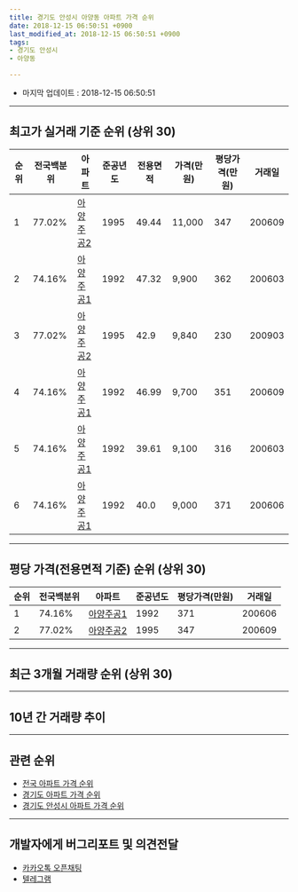 ```yaml
---
title: 경기도 안성시 아양동 아파트 가격 순위
date: 2018-12-15 06:50:51 +0900
last_modified_at: 2018-12-15 06:50:51 +0900
tags:
- 경기도 안성시
- 아양동

---
```


* 마지막 업데이트 : 2018-12-15 06:50:51

---

## 최고가 실거래 기준 순위 (상위 30)


|순위|전국백분위|아파트|준공년도|전용면적|가격(만원)|평당가격(만원)|거래일|
|---|---|---|---|---|---|---|---|
|1|77.02%|[아양주공2](https://search.naver.com/search.naver?query=%EA%B2%BD%EA%B8%B0%EB%8F%84+%EC%95%88%EC%84%B1%EC%8B%9C+%EC%95%84%EC%96%91%EB%8F%99+%EC%95%84%EC%96%91%EC%A3%BC%EA%B3%B52)|1995|49.44|11,000|347|200609|
|2|74.16%|[아양주공1](https://search.naver.com/search.naver?query=%EA%B2%BD%EA%B8%B0%EB%8F%84+%EC%95%88%EC%84%B1%EC%8B%9C+%EC%95%84%EC%96%91%EB%8F%99+%EC%95%84%EC%96%91%EC%A3%BC%EA%B3%B51)|1992|47.32|9,900|362|200603|
|3|77.02%|[아양주공2](https://search.naver.com/search.naver?query=%EA%B2%BD%EA%B8%B0%EB%8F%84+%EC%95%88%EC%84%B1%EC%8B%9C+%EC%95%84%EC%96%91%EB%8F%99+%EC%95%84%EC%96%91%EC%A3%BC%EA%B3%B52)|1995|42.9|9,840|230|200903|
|4|74.16%|[아양주공1](https://search.naver.com/search.naver?query=%EA%B2%BD%EA%B8%B0%EB%8F%84+%EC%95%88%EC%84%B1%EC%8B%9C+%EC%95%84%EC%96%91%EB%8F%99+%EC%95%84%EC%96%91%EC%A3%BC%EA%B3%B51)|1992|46.99|9,700|351|200609|
|5|74.16%|[아양주공1](https://search.naver.com/search.naver?query=%EA%B2%BD%EA%B8%B0%EB%8F%84+%EC%95%88%EC%84%B1%EC%8B%9C+%EC%95%84%EC%96%91%EB%8F%99+%EC%95%84%EC%96%91%EC%A3%BC%EA%B3%B51)|1992|39.61|9,100|316|200603|
|6|74.16%|[아양주공1](https://search.naver.com/search.naver?query=%EA%B2%BD%EA%B8%B0%EB%8F%84+%EC%95%88%EC%84%B1%EC%8B%9C+%EC%95%84%EC%96%91%EB%8F%99+%EC%95%84%EC%96%91%EC%A3%BC%EA%B3%B51)|1992|40.0|9,000|371|200606|


---

## 평당 가격(전용면적 기준) 순위 (상위 30)


|순위|전국백분위|아파트|준공년도|평당가격(만원)|거래일|
|---|---|---|---|---|---|
|1|74.16%|[아양주공1](https://search.naver.com/search.naver?query=%EA%B2%BD%EA%B8%B0%EB%8F%84+%EC%95%88%EC%84%B1%EC%8B%9C+%EC%95%84%EC%96%91%EB%8F%99+%EC%95%84%EC%96%91%EC%A3%BC%EA%B3%B51)|1992|371|200606|
|2|77.02%|[아양주공2](https://search.naver.com/search.naver?query=%EA%B2%BD%EA%B8%B0%EB%8F%84+%EC%95%88%EC%84%B1%EC%8B%9C+%EC%95%84%EC%96%91%EB%8F%99+%EC%95%84%EC%96%91%EC%A3%BC%EA%B3%B52)|1995|347|200609|


---

## 최근 3개월 거래량 순위 (상위 30)


<div style="width:100%;">
    <canvas id="deal_count_ranking" height="250"></canvas>
</div>


<script>
new Chart(document.getElementById("deal_count_ranking"), {
    type: 'horizontalBar',
    data: {
        labels: ['아양주공2', '아양주공1'],
        datasets: [{
            label: '실거래 수',
            data: [10, 5],
            borderColor: "rgba(255, 0, 128, 1)",
            backgroundColor: "rgba(255, 0, 128, 0.5)",
            fill: false,
        }]
    },
    options: {
        responsive: true,
        title: {
            display: true,
            text: '최근 3개월 거래량 순위'
        },
        tooltips: {
            mode: 'index',
            intersect: false,
            callbacks: {
                title: function(tooltipItems, data) {
                    return "실거래 수:";
                },
                label: function(tooltipItem, data) {
                    return data.labels[tooltipItem.index] + ": " + tooltipItem.xLabel;
                }
            }
        },
        hover: {
            mode: 'nearest',
            intersect: true
        },
        scales: {
            xAxes: [{
                display: true,
                scaleLabel: {
                    display: true,
                    labelString: '실거래 수'
                },
                ticks: {
                    suggestedMin: 0,
                }
            }],
            yAxes: [{
                display: true,
                ticks: {
                    autoSkip: false,
                    callback: function(value, index, values) {
                        if (value.length > 15)
                            return value.substr(0, 13) + "...";
                        else
                            return value;
                    }
                },
                scaleLabel: {
                    display: false,
                }
            }]
        }
    }
});

</script>


---

## 10년 간 거래량 추이


<div style="width:100%;">
    <canvas id="deal_progress" height="250"></canvas>
</div>

<script>
new Chart(document.getElementById("deal_progress"), {
    type: 'line',
    data: {
        labels: ['200812','200901','200902','200903','200904','200905','200906','200907','200908','200909','200910','200911','200912','201001','201002','201003','201004','201005','201006','201007','201008','201009','201010','201011','201012','201101','201102','201103','201104','201105','201106','201107','201108','201109','201110','201111','201112','201201','201202','201203','201204','201205','201206','201207','201208','201209','201210','201211','201212','201301','201302','201303','201304','201305','201306','201307','201308','201309','201310','201311','201312','201401','201402','201403','201404','201405','201406','201407','201408','201409','201410','201411','201412','201501','201502','201503','201504','201505','201506','201507','201508','201509','201510','201511','201512','201601','201602','201603','201604','201605','201606','201607','201608','201609','201610','201611','201612','201701','201702','201703','201704','201705','201706','201707','201708','201709','201710','201711','201712','201801','201802','201803','201804','201805','201806','201807','201808','201809','201810','201811','201812'],
        datasets: [{
            label: '실거래 수',
            pointRadius: 1,
            data: [5, 5, 13, 13, 18, 11, 7, 14, 10, 13, 15, 12, 12, 12, 10, 11, 11, 14, 8, 8, 6, 11, 6, 9, 10, 12, 9, 15, 14, 8, 10, 9, 5, 14, 20, 9, 11, 6, 6, 18, 13, 14, 14, 15, 5, 7, 9, 12, 8, 12, 6, 7, 7, 5, 7, 7, 10, 11, 13, 8, 7, 10, 4, 8, 9, 9, 6, 12, 7, 7, 9, 8, 9, 7, 10, 14, 9, 9, 7, 7, 11, 10, 11, 9, 8, 11, 11, 17, 14, 11, 7, 8, 8, 9, 10, 9, 6, 9, 5, 6, 7, 13, 10, 5, 10, 7, 6, 10, 3, 8, 11, 7, 6, 7, 5, 4, 7, 5, 13, 2, 0],
            borderColor: "rgba(255, 201, 14, 1)",
            backgroundColor: "rgba(255, 201, 14, 0.5)",
            fill: true,
        }]
    },
    options: {
        responsive: true,
        title: {
            display: true,
            text: '10년간 거래량 추이'
        },
        tooltips: {
            mode: 'index',
            intersect: false,
        },
        hover: {
            mode: 'nearest',
            intersect: true
        },
        scales: {
            xAxes: [{
                display: true,
                scaleLabel: {
                    display: true,
                    labelString: '년/월'
                }
            }],
            yAxes: [{
                display: true,
                ticks: {
                    suggestedMin: 0,
                },
                scaleLabel: {
                    display: true,
                    labelString: '실거래 수'
                }
            }]
        }
    }
});

</script>


---

## 관련 순위

- [전국 아파트 가격 순위](https://inasie.github.io/apt-ranking/전국)
- [경기도 아파트 가격 순위](https://inasie.github.io/apt-ranking/경기도)
- [경기도 안성시 아파트 가격 순위](https://inasie.github.io/apt-ranking/경기도-안성시)


---

## 개발자에게 버그리포트 및 의견전달

- [카카오톡 오픈채팅](https://open.kakao.com/o/gLJUAP4)
- [텔레그램](https://t.me/inasie)

